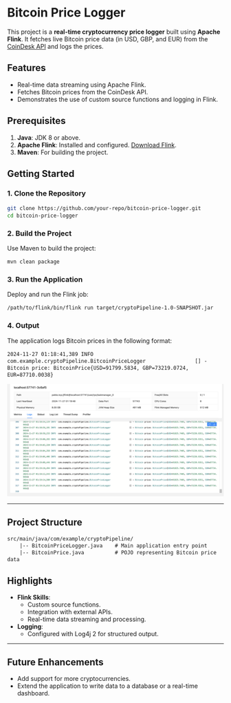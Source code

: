 # Bitcoin Price Logger

This project is a **real-time cryptocurrency price logger** built using **Apache Flink**. It fetches live Bitcoin price data (in USD, GBP, and EUR) from the [CoinDesk API](https://api.coindesk.com/v1/bpi/currentprice.json) and logs the prices.

## Features

- Real-time data streaming using Apache Flink.
- Fetches Bitcoin prices from the CoinDesk API.
- Demonstrates the use of custom source functions and logging in Flink.

## Prerequisites

1. **Java**: JDK 8 or above.
2. **Apache Flink**: Installed and configured. [Download Flink](https://flink.apache.org/downloads.html).
3. **Maven**: For building the project.

## Getting Started

### 1. Clone the Repository

```bash
git clone https://github.com/your-repo/bitcoin-price-logger.git
cd bitcoin-price-logger
```

### 2. Build the Project

Use Maven to build the project:

```bash
mvn clean package
```

### 3. Run the Application

Deploy and run the Flink job:

```bash
/path/to/flink/bin/flink run target/cryptoPipeline-1.0-SNAPSHOT.jar
```

### 4. Output

The application logs Bitcoin prices in the following format:

```
2024-11-27 01:18:41,389 INFO  com.example.cryptoPipeline.BitcoinPriceLogger                [] - Bitcoin price: BitcoinPrice{USD=91799.5834, GBP=73219.0724, EUR=87710.0038}
```

![Bitcoin Price Logger Screenshot](images/screenshot-readme.png)


---

## Project Structure

```
src/main/java/com/example/cryptoPipeline/
    |-- BitcoinPriceLogger.java    # Main application entry point
    |-- BitcoinPrice.java          # POJO representing Bitcoin price data
```

## Highlights

- **Flink Skills**:
  - Custom source functions.
  - Integration with external APIs.
  - Real-time data streaming and processing.
- **Logging**:
  - Configured with Log4j 2 for structured output.

---

## Future Enhancements

- Add support for more cryptocurrencies.
- Extend the application to write data to a database or a real-time dashboard.